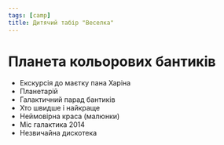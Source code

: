 ```yaml
---
tags: [camp]
title: Дитячий табір "Веселка"
---
```


# Планета кольорових бантиків

- Екскурсія до маєтку пана Харіна
- Планетарій
- Галактичний парад бантиків
- Хто швидше і найкраще
- Неймовірна краса (малюнки)
- Міс галактика 2014
- Незвичайна дискотека

<slideshow id="72157654040835168"></slideshow>
